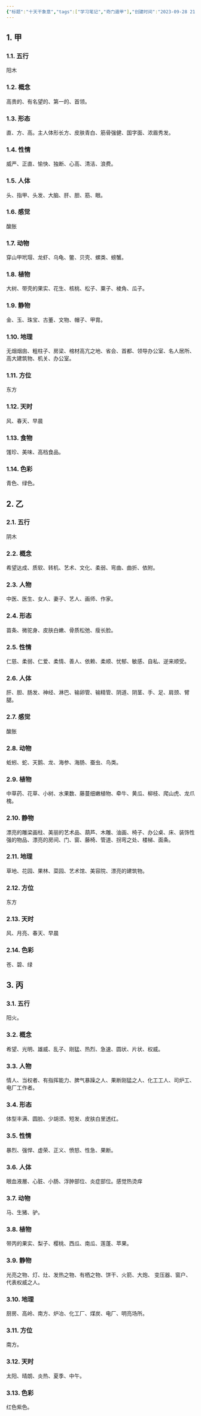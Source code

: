 ```yaml
---
{"标题":"十天干象意","tags":["学习笔记","奇门遁甲"],"创建时间":"2023-09-28 21:22","修改时间":"2023-09-28 21:22","link":"https://sunjunyang.notion.site/b571d7aad4ef4aa79dd4aeab206e925c","notionID":"b571d7aa-d4ef-4aa7-9dd4-aeab206e925c","dg-publish":true,"permalink":"/qmdj//","dgPassFrontmatter":true}
---
```


## 1. 甲 
### 1.1. 五行

阳木

### 1.2. 概念

高贵的、有名望的、第一的、首领。

### 1.3. 形态 

直、方、高。主人体形长方、皮肤青白、筋骨强健、国字面、浓眉秀发。

### 1.4. 性情

威严、正直、愉快、独断、心高、清洁、浪费。

### 1.5. 人体

头、指甲、头发、大脑、肝、胆、筋、眼。

### 1.6. 感觉

酸胀

### 1.7. 动物

穿山甲玳瑁、龙虾、乌龟、鳖、贝壳、螺类、螃蟹。

### 1.8. 植物

大树、带壳的果实、花生、核桃、松子、粟子、棱角、瓜子。

### 1.9. 静物

金、玉、珠宝、古董、文物、帽子、甲胄。

### 1.10. 地理

无烟烟囱、粗柱子、房梁、棺材高亢之地、省会、首都、领导办公室、名人居所、高大建筑物、机关、办公室。

### 1.11. 方位

东方

### 1.12. 天时

风、春天、早晨

### 1.13. 食物

馐珍、美味、高档食品。

### 1.14. 色彩

青色、绿色。

## 2. 乙 

### 2.1. 五行

阴木

### 2.2. 概念

希望达成、质软、转机、艺术、文化、柔弱、弯曲、曲折、依附。

### 2.3. 人物

中医、医生、女人、妻子、艺人、画师、作家。

### 2.4. 形态

苗条、微驼身、皮肤白嫩、骨质松弛、瘦长脸。

### 2.5. 性情

仁慈、柔弱、仁爱、柔情、善人、依赖、柔顺、忧郁、敏感、自私、逆来顺受。

### 2.6. 人体

肝、胆、肠发、神经、淋巴、输卵管、输精管、阴道、阴茎、手、足、肩颈、臂腿。

### 2.7. 感觉

酸胀

### 2.8. 动物

蚯蚓、蛇、天鹅、龙、海参、海肠、蚕虫、鸟类。

### 2.9. 植物

中草药、花草、小树、水果数、藤蔓细嫩植物、牵牛、黄瓜、柳枝、爬山虎、龙爪槐。

### 2.10. 静物

漂亮的雕梁画柱、美丽的艺术品、葫芦、木雕、油画、椅子、办公桌、床、装饰性强的物品、漂亮的房间、门、窗、藤椅、管道、拐弯之处、楼梯、面条。

### 2.11. 地理

草地、花园、果林、菜园、艺术馆、美容院、漂亮的建筑物。

### 2.12. 方位 

东方 

### 2.13. 天时 

风、月亮、春天、早晨

### 2.14. 色彩 

苍、碧、绿

## 3. 丙 

### 3.1. 五行

阳火。

### 3.2. 概念

希望、光明、雄威、乱子、刚猛、热烈、急速、圆状、片状、权威。

### 3.3. 人物

情人、当权者、有指挥能力、脾气暴躁之人、果断刚猛之人、化工工人、司炉工、电厂工作者。

### 3.4. 形态

体型丰满、圆脸、少胡须、短发、皮肤白里透红。

### 3.5. 性情

暴烈、强悍、虚荣、正义、愤怒、性急、果断。

### 3.6. 人体

眼血液層、心脏、小肠、浮肿部位、炎症部位。感觉热烫痒

### 3.7. 动物

马、生猪、驴。

### 3.8. 植物

带丙的果实、梨子、樱桃、西瓜、南瓜、莲蓬、苹果。

### 3.9. 静物

光亮之物、灯、灶、发热之物、有栖之物、饼干、火箭、大炮、
变压器、窗户、代表权威之人。

### 3.10. 地理

厨房、高岭、南方、炉冶、化工厂、煤炭、电厂、明亮场所。

### 3.11. 方位

南方。

### 3.12. 天时

太阳、晴朗、炎热、夏季、中午。

### 3.13. 色彩

红色紫色。

